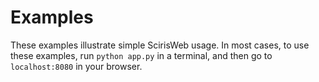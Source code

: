 # Examples

These examples illustrate simple ScirisWeb usage. In most cases, to use these examples, run `python app.py` in a terminal, and then go to `localhost:8080` in your browser.